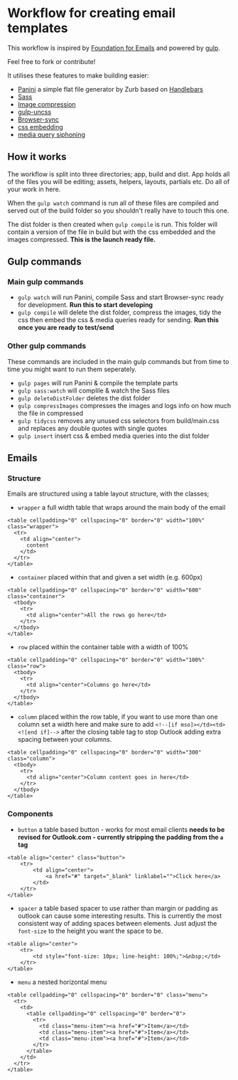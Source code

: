 # Workflow for creating email templates

This workflow is inspired by [Foundation for Emails](http://foundation.zurb.com/emails) and powered by [gulp](https://gulpjs.com/).

Feel free to fork or contribute!

It utilises these features to make building easier:
- [Panini](http://github.com/zurb/panini) a simple flat file generator by Zurb based on [Handlebars](http://handlebarsjs.com/)
- [Sass](http://sass-lang.com/)
- [Image compression](https://www.npmjs.com/package/gulp-imagemin)
- [gulp-uncss](https://www.npmjs.com/package/gulp-uncss)
- [Browser-sync](https://browsersync.io/)
- [css embedding](https://www.npmjs.com/package/gulp-replace)
- [media query siphoning](https://github.com/zurb/siphon-media-query)

## How it works

The workflow is split into three directories; app, build and dist. App holds all of the files you will be editing; assets, helpers, layouts, partials etc. Do all of your work in here.

When the `gulp watch` command is run all of these files are compiled and served out of the build folder so you shouldn't really have to touch this one.

The dist folder is then created when `gulp compile` is run. This folder will contain a version of the file in build but with the css embedded and the images compressed.
**This is the launch ready file.**

## Gulp commands

### Main gulp commands

- `gulp watch` will run Panini, compile Sass and start Browser-sync ready for development.
**Run this to start developing**
- `gulp compile` will delete the dist folder, compress the images, tidy the css then embed the css & media queries ready for sending.
**Run this once you are ready to test/send**

### Other gulp commands

These commands are included in the main gulp commands but from time to time you might want to run them seperately.

- `gulp pages` will run Panini & compile the template parts
- `gulp sass:watch` will complile & watch the Sass files
- `gulp deleteDistFolder` deletes the dist folder
- `gulp compressImages` compresses the images and logs info on how much the file in compressed
- `gulp tidycss` removes any unused css selectors from build/main.css and replaces any double quotes with single quotes
- `gulp insert` insert css & embed media queries into the dist folder

## Emails

### Structure

Emails are structured using a table layout structure, with the classes;

- `wrapper` a full width table that wraps around the main body of the email

```
<table cellpadding="0" cellspacing="0" border="0" width="100%" class="wrapper">
  <tr>
    <td align="center">
      content
    </td>
  </tr>
</table>
```

- `container` placed within that and given a set width (e.g. 600px)

```
<table cellpadding="0" cellspacing="0" border="0" width="600" class="container">
  <tbody>
    <tr>
      <td align="center">All the rows go here</td>
    </tr>
  </tbody>
</table>
```

- `row` placed within the container table with a width of 100%

```
<table cellpadding="0" cellspacing="0" border="0" width="100%" class="row">
  <tbody>
    <tr>
      <td align="center">Columns go here</td>
    </tr>
  </tbody>
</table>
```

- `column` placed within the row table, if you want to use more than one column set a width here and make sure to add `<!--[if mso]></td><td><![end if]-->` after the closing table tag to stop Outlook adding extra spacing between your columns.

```
<table cellpadding="0" cellspacing="0" border="0" width="300" class="column">
  <tbody>
    <tr>
      <td align="center">Column content goes in here</td>
    </tr>
  </tbody>
</table>
```

### Components

- `button` a table based button - works for most email clients **needs to be revised for Outlook.com - currently stripping the padding from the `a` tag**

```
<table align="center" class="button">
    <tr>
        <td align="center">
            <a href="#" target="_blank" linklabel="">Click here</a>
        </td>
    </tr>
</table>
```

- `spacer` a table based spacer to use rather than margin or padding as outlook can cause some interesting results. This is currently the most consistent way of adding spaces between elements. Just adjust the `font-size` to the height you want the space to be.

```
<table align="center">
    <tr>
        <td style="font-size: 10px; line-height: 100%;">&nbsp;</td>
    </tr>
</table>
```

- `menu` a nested horizontal menu

```
<table cellpadding="0" cellspacing="0" border="0" class="menu">
  <tr>
    <td>
      <table cellpadding="0" cellspacing="0" border="0">
        <tr>
          <td class="menu-item"><a href="#">Item</a></td>
          <td class="menu-item"><a href="#">Item</a></td>
          <td class="menu-item"><a href="#">Item</a></td>
        </tr>
      </table>
    </td>
  </tr>
</table>
```

